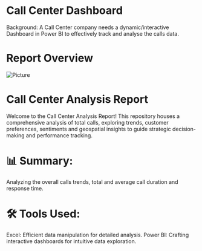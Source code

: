 # Call Center Dashboard
Background: A Call Center company needs a dynamic/interactive Dashboard in Power BI to effectively track and analyse the calls data. 

# Report Overview

![Picture](https://github.com/anusharma2908/Call-Center-Project/assets/157443748/2ea195fb-c09d-4d55-acb3-04d47dd726d4)

# Call Center Analysis Report
Welcome to the Call Center Analysis Report! This repository houses a comprehensive analysis of total calls, exploring trends, customer preferences, sentiments and geospatial insights to guide strategic decision-making and performance tracking.

# 📊 Summary:
Analyzing the overall calls trends, total and average call duration and response time. 

# 🛠️ Tools Used:
Excel: Efficient data manipulation for detailed analysis. Power BI: Crafting interactive dashboards for intuitive data exploration. 

